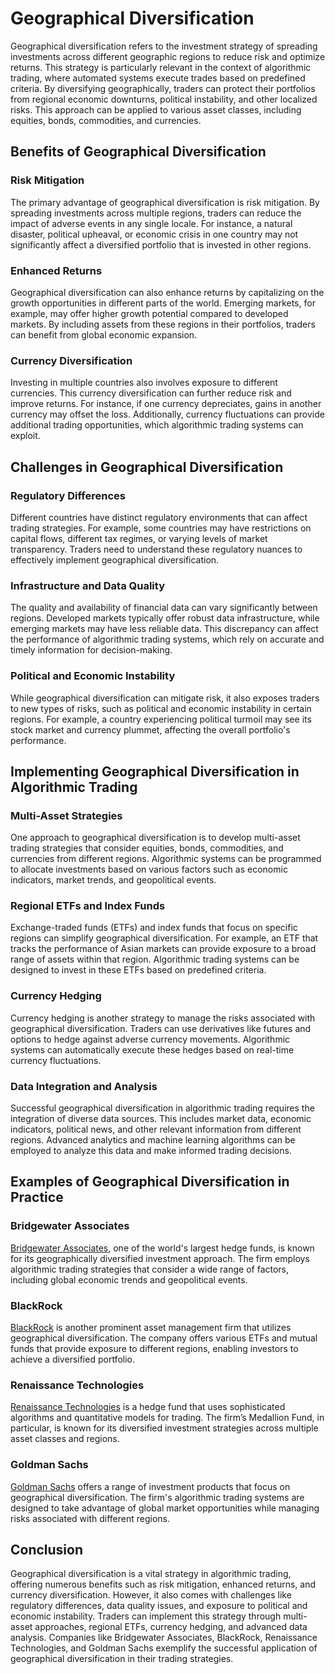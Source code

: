 # Geographical Diversification

Geographical diversification refers to the investment strategy of spreading investments across different geographic regions to reduce risk and optimize returns. This strategy is particularly relevant in the context of algorithmic trading, where automated systems execute trades based on predefined criteria. By diversifying geographically, traders can protect their portfolios from regional economic downturns, political instability, and other localized risks. This approach can be applied to various asset classes, including equities, bonds, commodities, and currencies.

## Benefits of Geographical Diversification

### Risk Mitigation

The primary advantage of geographical diversification is risk mitigation. By spreading investments across multiple regions, traders can reduce the impact of adverse events in any single locale. For instance, a natural disaster, political upheaval, or economic crisis in one country may not significantly affect a diversified portfolio that is invested in other regions.

### Enhanced Returns

Geographical diversification can also enhance returns by capitalizing on the growth opportunities in different parts of the world. Emerging markets, for example, may offer higher growth potential compared to developed markets. By including assets from these regions in their portfolios, traders can benefit from global economic expansion.

### Currency Diversification

Investing in multiple countries also involves exposure to different currencies. This currency diversification can further reduce risk and improve returns. For instance, if one currency depreciates, gains in another currency may offset the loss. Additionally, currency fluctuations can provide additional trading opportunities, which algorithmic trading systems can exploit.

## Challenges in Geographical Diversification

### Regulatory Differences

Different countries have distinct regulatory environments that can affect trading strategies. For example, some countries may have restrictions on capital flows, different tax regimes, or varying levels of market transparency. Traders need to understand these regulatory nuances to effectively implement geographical diversification.

### Infrastructure and Data Quality

The quality and availability of financial data can vary significantly between regions. Developed markets typically offer robust data infrastructure, while emerging markets may have less reliable data. This discrepancy can affect the performance of algorithmic trading systems, which rely on accurate and timely information for decision-making.

### Political and Economic Instability

While geographical diversification can mitigate risk, it also exposes traders to new types of risks, such as political and economic instability in certain regions. For example, a country experiencing political turmoil may see its stock market and currency plummet, affecting the overall portfolio's performance.

## Implementing Geographical Diversification in Algorithmic Trading

### Multi-Asset Strategies

One approach to geographical diversification is to develop multi-asset trading strategies that consider equities, bonds, commodities, and currencies from different regions. Algorithmic systems can be programmed to allocate investments based on various factors such as economic indicators, market trends, and geopolitical events.

### Regional ETFs and Index Funds

Exchange-traded funds (ETFs) and index funds that focus on specific regions can simplify geographical diversification. For example, an ETF that tracks the performance of Asian markets can provide exposure to a broad range of assets within that region. Algorithmic trading systems can be designed to invest in these ETFs based on predefined criteria.

### Currency Hedging

Currency hedging is another strategy to manage the risks associated with geographical diversification. Traders can use derivatives like futures and options to hedge against adverse currency movements. Algorithmic systems can automatically execute these hedges based on real-time currency fluctuations.

### Data Integration and Analysis

Successful geographical diversification in algorithmic trading requires the integration of diverse data sources. This includes market data, economic indicators, political news, and other relevant information from different regions. Advanced analytics and machine learning algorithms can be employed to analyze this data and make informed trading decisions.

## Examples of Geographical Diversification in Practice

### Bridgewater Associates

[Bridgewater Associates](https://www.bridgewater.com/), one of the world's largest hedge funds, is known for its geographically diversified investment approach. The firm employs algorithmic trading strategies that consider a wide range of factors, including global economic trends and geopolitical events.

### BlackRock

[BlackRock](https://www.blackrock.com/) is another prominent asset management firm that utilizes geographical diversification. The company offers various ETFs and mutual funds that provide exposure to different regions, enabling investors to achieve a diversified portfolio.

### Renaissance Technologies

[Renaissance Technologies](https://www.rentec.com/) is a hedge fund that uses sophisticated algorithms and quantitative models for trading. The firm’s Medallion Fund, in particular, is known for its diversified investment strategies across multiple asset classes and regions.

### Goldman Sachs

[Goldman Sachs](https://www.goldmansachs.com/) offers a range of investment products that focus on geographical diversification. The firm's algorithmic trading systems are designed to take advantage of global market opportunities while managing risks associated with different regions.

## Conclusion

Geographical diversification is a vital strategy in algorithmic trading, offering numerous benefits such as risk mitigation, enhanced returns, and currency diversification. However, it also comes with challenges like regulatory differences, data quality issues, and exposure to political and economic instability. Traders can implement this strategy through multi-asset approaches, regional ETFs, currency hedging, and advanced data analysis. Companies like Bridgewater Associates, BlackRock, Renaissance Technologies, and Goldman Sachs exemplify the successful application of geographical diversification in their trading strategies.